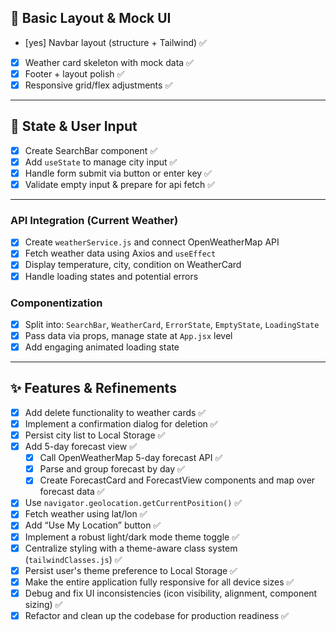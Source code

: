 ## 🎨 Basic Layout & Mock UI

- [yes] Navbar layout (structure + Tailwind) ✅
- [x] Weather card skeleton with mock data ✅
- [x] Footer + layout polish ✅
- [x] Responsive grid/flex adjustments ✅

---

## 📝 State & User Input

- [x] Create SearchBar component ✅
- [x] Add `useState` to manage city input ✅
- [x] Handle form submit via button or enter key ✅
- [x] Validate empty input & prepare for api fetch ✅

---

### API Integration (Current Weather)

- [x] Create `weatherService.js` and connect OpenWeatherMap API
- [x] Fetch weather data using Axios and `useEffect`
- [x] Display temperature, city, condition on WeatherCard
- [x] Handle loading states and potential errors

### Componentization

- [x] Split into: `SearchBar`, `WeatherCard`, `ErrorState`, `EmptyState`, `LoadingState`
- [x] Pass data via props, manage state at `App.jsx` level
- [x] Add engaging animated loading state

---

## ✨ Features & Refinements

- [x] Add delete functionality to weather cards ✅
- [x] Implement a confirmation dialog for deletion ✅
- [x] Persist city list to Local Storage ✅
- [x] Add 5-day forecast view ✅
  - [x] Call OpenWeatherMap 5-day forecast API ✅
  - [x] Parse and group forecast by day ✅
  - [x] Create ForecastCard and ForecastView components and map over forecast data ✅
- [x] Use `navigator.geolocation.getCurrentPosition()` ✅
- [x] Fetch weather using lat/lon ✅
- [x] Add “Use My Location” button ✅
- [x] Implement a robust light/dark mode theme toggle ✅
- [x] Centralize styling with a theme-aware class system (`tailwindClasses.js`) ✅
- [x] Persist user's theme preference to Local Storage ✅
- [x] Make the entire application fully responsive for all device sizes ✅
- [x] Debug and fix UI inconsistencies (icon visibility, alignment, component sizing) ✅
- [x] Refactor and clean up the codebase for production readiness ✅
